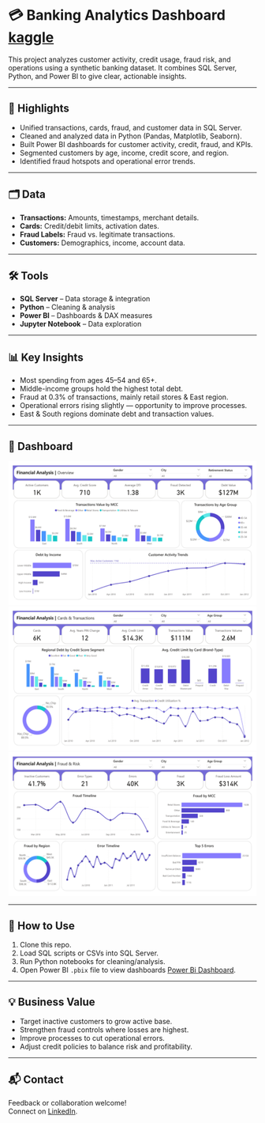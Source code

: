 # 💳 Banking Analytics Dashboard [kaggle](https://www.kaggle.com/datasets/computingvictor/transactions-fraud-datasets)

This project analyzes customer activity, credit usage, fraud risk, and operations using a synthetic banking dataset. It combines SQL Server, Python, and Power BI to give clear, actionable insights.

---

## 📌 Highlights

- Unified transactions, cards, fraud, and customer data in SQL Server.
- Cleaned and analyzed data in Python (Pandas, Matplotlib, Seaborn).
- Built Power BI dashboards for customer activity, credit, fraud, and KPIs.
- Segmented customers by age, income, credit score, and region.
- Identified fraud hotspots and operational error trends.

---

## 🗂️ Data

- **Transactions:** Amounts, timestamps, merchant details.
- **Cards:** Credit/debit limits, activation dates.
- **Fraud Labels:** Fraud vs. legitimate transactions.
- **Customers:** Demographics, income, account data.

---

## 🛠️ Tools

- **SQL Server** – Data storage & integration  
- **Python** – Cleaning & analysis  
- **Power BI** – Dashboards & DAX measures  
- **Jupyter Notebook** – Data exploration  

---

## 📊 Key Insights

- Most spending from ages 45–54 and 65+.  
- Middle-income groups hold the highest total debt.  
- Fraud at 0.3% of transactions, mainly retail stores & East region.  
- Operational errors rising slightly — opportunity to improve processes.  
- East & South regions dominate debt and transaction values.  

---

## 📸 Dashboard

![Power BI Dashboard](Visuals/Financial-Instant_page-0001.jpg)
![Power BI Dashboard](Visuals/Financial-Instant_page-0002.jpg)
![Power BI Dashboard](Visuals/Financial-Instant_page-0003.jpg)

---

## 🚀 How to Use

1. Clone this repo.  
2. Load SQL scripts or CSVs into SQL Server.  
3. Run Python notebooks for cleaning/analysis.  
4. Open Power BI `.pbix` file to view dashboards [Power Bi Dashboard](https://drive.google.com/drive/folders/1A_yIfgO-U_TImPz6Yh6JLAHMTWI9PuX9?usp=sharing).  

---

## 💡 Business Value

- Target inactive customers to grow active base.  
- Strengthen fraud controls where losses are highest.  
- Improve processes to cut operational errors.  
- Adjust credit policies to balance risk and profitability.  

---

## 📬 Contact

Feedback or collaboration welcome!  
Connect on [LinkedIn](https://www.linkedin.com/in/reham-mahmoud-rushdi/).


